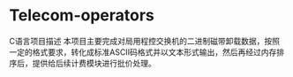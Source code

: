 # Telecom-operators
C语言项目描述 本项目主要完成对局用程控交换机的二进制磁带卸载数据，按照一定的格式要求，转化成标准ASCII码格式并以文本形式输出，然后再经过内存排序后，提供给后续计费模块进行批价处理。
